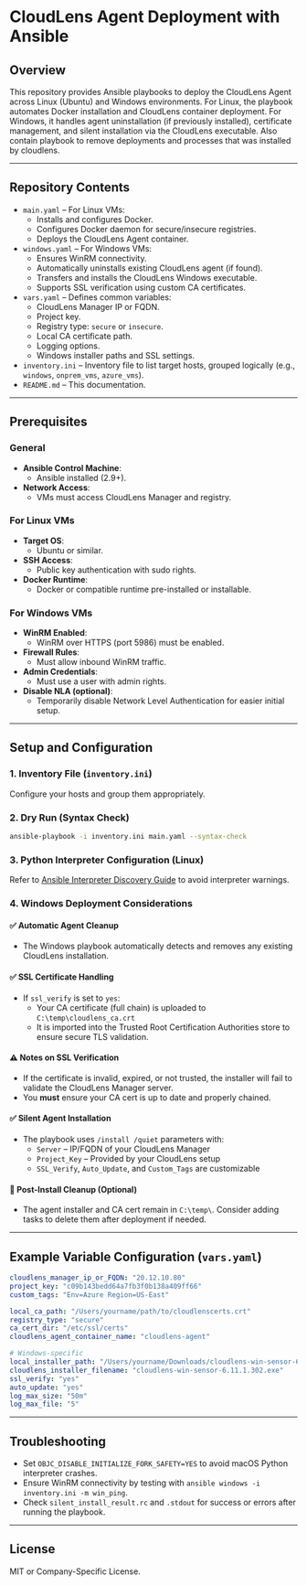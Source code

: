 # CloudLens Agent Deployment with Ansible

## Overview

This repository provides Ansible playbooks to deploy the CloudLens Agent across Linux (Ubuntu) and Windows environments. For Linux, the playbook automates Docker installation and CloudLens container deployment. For Windows, it handles agent uninstallation (if previously installed), certificate management, and silent installation via the CloudLens executable. Also contain playbook to remove deployments and processes that was installed by cloudlens.

---

## Repository Contents

- `main.yaml` – For Linux VMs:
    - Installs and configures Docker.
    - Configures Docker daemon for secure/insecure registries.
    - Deploys the CloudLens Agent container.
- `windows.yaml` – For Windows VMs:
    - Ensures WinRM connectivity.
    - Automatically uninstalls existing CloudLens agent (if found).
    - Transfers and installs the CloudLens Windows executable.
    - Supports SSL verification using custom CA certificates.
- `vars.yaml` – Defines common variables:
    - CloudLens Manager IP or FQDN.
    - Project key.
    - Registry type: `secure` or `insecure`.
    - Local CA certificate path.
    - Logging options.
    - Windows installer paths and SSL settings.
- `inventory.ini` – Inventory file to list target hosts, grouped logically (e.g., `windows`, `onprem_vms`, `azure_vms`).
- `README.md` – This documentation.

---

## Prerequisites

### General
- **Ansible Control Machine**:
  - Ansible installed (2.9+).
- **Network Access**:
  - VMs must access CloudLens Manager and registry.

### For Linux VMs
- **Target OS**:
  - Ubuntu or similar.
- **SSH Access**:
  - Public key authentication with sudo rights.
- **Docker Runtime**:
  - Docker or compatible runtime pre-installed or installable.

### For Windows VMs
- **WinRM Enabled**:
  - WinRM over HTTPS (port 5986) must be enabled.
- **Firewall Rules**:
  - Must allow inbound WinRM traffic.
- **Admin Credentials**:
  - Must use a user with admin rights.
- **Disable NLA (optional)**:
  - Temporarily disable Network Level Authentication for easier initial setup.

---

## Setup and Configuration

### 1. Inventory File (`inventory.ini`)
Configure your hosts and group them appropriately.

### 2. Dry Run (Syntax Check)
```bash
ansible-playbook -i inventory.ini main.yaml --syntax-check
```

### 3. Python Interpreter Configuration (Linux)
Refer to [Ansible Interpreter Discovery Guide](https://docs.ansible.com/ansible-core/2.18/reference_appendices/interpreter_discovery.html) to avoid interpreter warnings.

### 4. Windows Deployment Considerations

#### ✅ Automatic Agent Cleanup
- The Windows playbook automatically detects and removes any existing CloudLens installation.

#### ✅ SSL Certificate Handling
- If `ssl_verify` is set to `yes`:
  - Your CA certificate (full chain) is uploaded to `C:\temp\cloudlens_ca.crt`
  - It is imported into the Trusted Root Certification Authorities store to ensure secure TLS validation.

#### ⚠️ Notes on SSL Verification
- If the certificate is invalid, expired, or not trusted, the installer will fail to validate the CloudLens Manager server.
- You **must** ensure your CA cert is up to date and properly chained.

#### ✅ Silent Agent Installation
- The playbook uses `/install /quiet` parameters with:
  - `Server` – IP/FQDN of your CloudLens Manager
  - `Project_Key` – Provided by your CloudLens setup
  - `SSL_Verify`, `Auto_Update`, and `Custom_Tags` are customizable

#### 🔁 Post-Install Cleanup (Optional)
- The agent installer and CA cert remain in `C:\temp\`. Consider adding tasks to delete them after deployment if needed.

---

## Example Variable Configuration (`vars.yaml`)
```yaml
cloudlens_manager_ip_or_FQDN: "20.12.10.80"
project_key: "c09b143bedd64a7fb3f0b138a409ff66"
custom_tags: "Env=Azure Region=US-East"

local_ca_path: "/Users/yourname/path/to/cloudlenscerts.crt"
registry_type: "secure"
ca_cert_dir: "/etc/ssl/certs"
cloudlens_agent_container_name: "cloudlens-agent"

# Windows-specific
local_installer_path: "/Users/yourname/Downloads/cloudlens-win-sensor-6.11.1.302.exe"
cloudlens_installer_filename: "cloudlens-win-sensor-6.11.1.302.exe"
ssl_verify: "yes"
auto_update: "yes"
log_max_size: "50m"
log_max_file: "5"
```

---

## Troubleshooting

- Set `OBJC_DISABLE_INITIALIZE_FORK_SAFETY=YES` to avoid macOS Python interpreter crashes.
- Ensure WinRM connectivity by testing with `ansible windows -i inventory.ini -m win_ping`.
- Check `silent_install_result.rc` and `.stdout` for success or errors after running the playbook.

---

## License
MIT or Company-Specific License.

